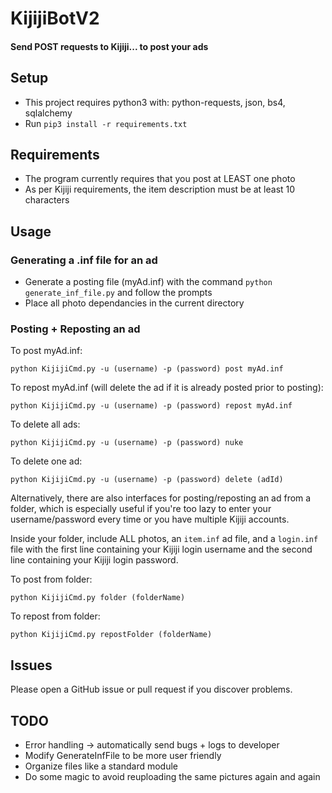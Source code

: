 # KijijiBotV2
#### Send  POST requests to Kijiji... to post your ads

## Setup
- This project requires python3 with: python-requests, json, bs4, sqlalchemy
- Run `pip3 install -r requirements.txt`

## Requirements
- The program currently requires that you post at LEAST one photo
- As per Kijiji requirements, the item description must be at least 10 characters

## Usage

### Generating a .inf file for an ad
- Generate a posting file (myAd.inf) with the command `python generate_inf_file.py` and follow the prompts
- Place all photo dependancies in the current directory

### Posting + Reposting an ad
To post myAd.inf:

`python KijijiCmd.py -u (username) -p (password) post myAd.inf`

To repost myAd.inf (will delete the ad if it is already posted prior to posting):

`python KijijiCmd.py -u (username) -p (password) repost myAd.inf`

To delete all ads:

`python KijijiCmd.py -u (username) -p (password) nuke`

To delete one ad:

`python KijijiCmd.py -u (username) -p (password) delete (adId)`

Alternatively, there are also interfaces for posting/reposting an ad from a folder, which is especially useful if you're too lazy to enter your username/password every time or you have multiple Kijiji accounts.

Inside your folder, include ALL photos, an `item.inf` ad file, and a `login.inf` file with the first line containing your Kijiji login username and the second line containing your Kijiji login password.

To post from folder:

`python KijijiCmd.py folder (folderName)`

To repost from folder:

`python KijijiCmd.py repostFolder (folderName)`

## Issues
Please open a GitHub issue or pull request if you discover problems.

## TODO
- Error handling -> automatically send bugs + logs to developer
- Modify GenerateInfFile to be more user friendly
- Organize files like a standard module
- Do some magic to avoid reuploading the same pictures again and again
